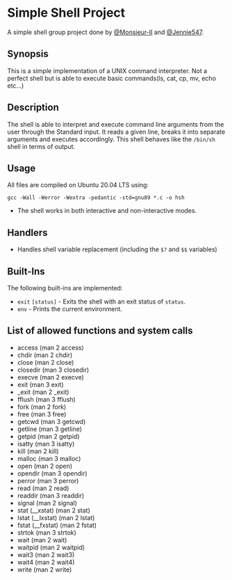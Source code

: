 # Simple Shell Project

A simple shell group project done by [@Monsieur-II](https://github.com/Monsieur-II) and [@Jennie547](https://github.com/Jennie547).

## Synopsis

This is a simple implementation of a UNIX command interpreter.
Not a perfect shell but is able to execute basic commands(ls, cat, cp, mv, echo etc...)

## Description

The shell is able to interpret and execute command line arguments from the user through the Standard input. It reads a given line, breaks it into separate arguments and executes accordingly. This shell behaves like the `/bin/sh` shell in terms of output.

## Usage

All files are compiled on Ubuntu 20.04 LTS using:

```
gcc -Wall -Werror -Wextra -pedantic -std=gnu89 *.c -o hsh
```

-   The shell works in both interactive and non-interactive modes.

## Handlers

-   Handles shell variable replacement (including the `$?` and `$$` variables)

## Built-Ins

The following built-ins are implemented:

-   `exit` `[status]` - Exits the shell with an exit status of `status`.
-   `env` - Prints the current environment.

## List of allowed functions and system calls

-   access (man 2 access)
-   chdir (man 2 chdir)
-   close (man 2 close)
-   closedir (man 3 closedir)
-   execve (man 2 execve)
-   exit (man 3 exit)
-   \_exit (man 2 \_exit)
-   fflush (man 3 fflush)
-   fork (man 2 fork)
-   free (man 3 free)
-   getcwd (man 3 getcwd)
-   getline (man 3 getline)
-   getpid (man 2 getpid)
-   isatty (man 3 isatty)
-   kill (man 2 kill)
-   malloc (man 3 malloc)
-   open (man 2 open)
-   opendir (man 3 opendir)
-   perror (man 3 perror)
-   read (man 2 read)
-   readdir (man 3 readdir)
-   signal (man 2 signal)
-   stat (\_\_xstat) (man 2 stat)
-   lstat (\_\_lxstat) (man 2 lstat)
-   fstat (\_\_fxstat) (man 2 fstat)
-   strtok (man 3 strtok)
-   wait (man 2 wait)
-   waitpid (man 2 waitpid)
-   wait3 (man 2 wait3)
-   wait4 (man 2 wait4)
-   write (man 2 write)
